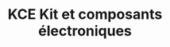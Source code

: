 ---
title: "KCE Kit et composants électroniques"
url: /perigueux/kce-kit-et-composants-electroniques/
shop: électronique
---